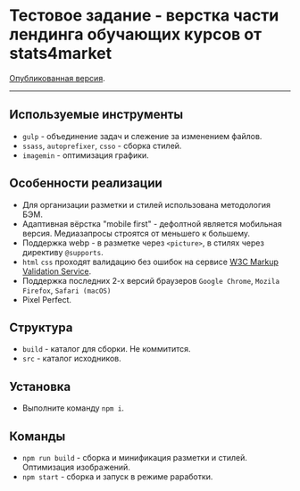 # Тестовое задание - верстка части лендинга обучающих курсов от stats4market 

[Опубликованная версия]().

---


## Используемые инструменты

* `gulp` - объединение задач и слежение за изменением файлов.
* `ssass`, `autoprefixer`, `csso` - сборка стилей.
* `imagemin` - оптимизация графики.


## Особенности реализации

* Для организации разметки и стилей использована методология БЭМ.
* Адаптивная вёрстка "mobile first" - дефолтной является мобильная версия. Медиазапросы строятся от меньшего к большему.
* Поддержка webp - в разметке через `<picture>`, в стилях через директиву `@supports`.
* `html` `css` проходят валидацию без ошибок на сервисе [W3C Markup Validation Service](https://validator.w3.org).
* Поддержка последних 2-х версий браузеров `Google Chrome`, `Mozila Firefox`, `Safari (macOS)`
* Pixel Perfect.

## Структура

* `build` - каталог для сборки. Не коммитится.
* `src` - каталог исходников.


## Установка

* Выполните команду `npm i`.


## Команды

* `npm run build` - сборка и минификация разметки и стилей. Оптимизация изображений.
* `npm start` - сборка и запуск в режиме раработки.
